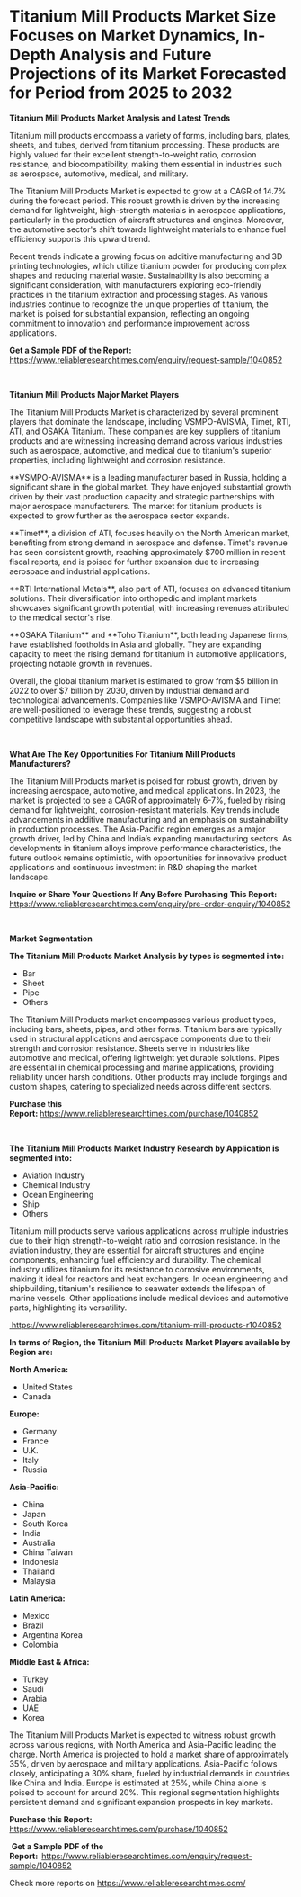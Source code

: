 <p><h1>Titanium Mill Products Market Size Focuses on Market Dynamics, In-Depth Analysis and Future Projections of its Market Forecasted for Period from 2025 to 2032</h1></p><p><strong>Titanium Mill Products Market Analysis and Latest Trends</strong></p>
<p><p>Titanium mill products encompass a variety of forms, including bars, plates, sheets, and tubes, derived from titanium processing. These products are highly valued for their excellent strength-to-weight ratio, corrosion resistance, and biocompatibility, making them essential in industries such as aerospace, automotive, medical, and military.</p><p>The Titanium Mill Products Market is expected to grow at a CAGR of 14.7% during the forecast period. This robust growth is driven by the increasing demand for lightweight, high-strength materials in aerospace applications, particularly in the production of aircraft structures and engines. Moreover, the automotive sector's shift towards lightweight materials to enhance fuel efficiency supports this upward trend.</p><p>Recent trends indicate a growing focus on additive manufacturing and 3D printing technologies, which utilize titanium powder for producing complex shapes and reducing material waste. Sustainability is also becoming a significant consideration, with manufacturers exploring eco-friendly practices in the titanium extraction and processing stages. As various industries continue to recognize the unique properties of titanium, the market is poised for substantial expansion, reflecting an ongoing commitment to innovation and performance improvement across applications.</p></p>
<p><strong>Get a Sample PDF of the Report:&nbsp;</strong> <a href="https://www.reliableresearchtimes.com/enquiry/request-sample/1040852?utm_campaign=2997&utm_medium=2&utm_source=Github&utm_content=ia&utm_term=02042025&utm_id=titanium-mill-products">https://www.reliableresearchtimes.com/enquiry/request-sample/1040852</a></p>
<p>&nbsp;</p>
<p><strong>Titanium Mill Products Major Market Players</strong></p>
<p><p>The Titanium Mill Products Market is characterized by several prominent players that dominate the landscape, including VSMPO-AVISMA, Timet, RTI, ATI, and OSAKA Titanium. These companies are key suppliers of titanium products and are witnessing increasing demand across various industries such as aerospace, automotive, and medical due to titanium's superior properties, including lightweight and corrosion resistance.</p><p>**VSMPO-AVISMA** is a leading manufacturer based in Russia, holding a significant share in the global market. They have enjoyed substantial growth driven by their vast production capacity and strategic partnerships with major aerospace manufacturers. The market for titanium products is expected to grow further as the aerospace sector expands.</p><p>**Timet**, a division of ATI, focuses heavily on the North American market, benefiting from strong demand in aerospace and defense. Timet's revenue has seen consistent growth, reaching approximately $700 million in recent fiscal reports, and is poised for further expansion due to increasing aerospace and industrial applications.</p><p>**RTI International Metals**, also part of ATI, focuses on advanced titanium solutions. Their diversification into orthopedic and implant markets showcases significant growth potential, with increasing revenues attributed to the medical sector's rise.</p><p>**OSAKA Titanium** and **Toho Titanium**, both leading Japanese firms, have established footholds in Asia and globally. They are expanding capacity to meet the rising demand for titanium in automotive applications, projecting notable growth in revenues.</p><p>Overall, the global titanium market is estimated to grow from $5 billion in 2022 to over $7 billion by 2030, driven by industrial demand and technological advancements. Companies like VSMPO-AVISMA and Timet are well-positioned to leverage these trends, suggesting a robust competitive landscape with substantial opportunities ahead.</p></p>
<p>&nbsp;</p>
<p><strong>What Are The Key Opportunities For Titanium Mill Products Manufacturers?</strong></p>
<p><p>The Titanium Mill Products market is poised for robust growth, driven by increasing aerospace, automotive, and medical applications. In 2023, the market is projected to see a CAGR of approximately 6-7%, fueled by rising demand for lightweight, corrosion-resistant materials. Key trends include advancements in additive manufacturing and an emphasis on sustainability in production processes. The Asia-Pacific region emerges as a major growth driver, led by China and India’s expanding manufacturing sectors. As developments in titanium alloys improve performance characteristics, the future outlook remains optimistic, with opportunities for innovative product applications and continuous investment in R&D shaping the market landscape.</p></p>
<p><strong>Inquire or Share Your Questions If Any Before Purchasing This Report:</strong> <a href="https://www.reliableresearchtimes.com/enquiry/pre-order-enquiry/1040852?utm_campaign=2997&utm_medium=2&utm_source=Github&utm_content=ia&utm_term=02042025&utm_id=titanium-mill-products">https://www.reliableresearchtimes.com/enquiry/pre-order-enquiry/1040852</a></p>
<p>&nbsp;</p>
<p><strong>Market Segmentation</strong></p>
<p><strong>The Titanium Mill Products Market Analysis by types is segmented into:</strong></p>
<p><ul><li>Bar</li><li>Sheet</li><li>Pipe</li><li>Others</li></ul></p>
<p><p>The Titanium Mill Products market encompasses various product types, including bars, sheets, pipes, and other forms. Titanium bars are typically used in structural applications and aerospace components due to their strength and corrosion resistance. Sheets serve in industries like automotive and medical, offering lightweight yet durable solutions. Pipes are essential in chemical processing and marine applications, providing reliability under harsh conditions. Other products may include forgings and custom shapes, catering to specialized needs across different sectors.</p></p>
<p><strong>Purchase this Report:&nbsp;</strong><a href="https://www.reliableresearchtimes.com/purchase/1040852?utm_campaign=2997&utm_medium=2&utm_source=Github&utm_content=ia&utm_term=02042025&utm_id=titanium-mill-products">https://www.reliableresearchtimes.com/purchase/1040852</a></p>
<p>&nbsp;</p>
<p><strong>The Titanium Mill Products Market Industry Research by Application is segmented into:</strong></p>
<p><ul><li>Aviation Industry</li><li>Chemical Industry</li><li>Ocean Engineering</li><li>Ship</li><li>Others</li></ul></p>
<p><p>Titanium mill products serve various applications across multiple industries due to their high strength-to-weight ratio and corrosion resistance. In the aviation industry, they are essential for aircraft structures and engine components, enhancing fuel efficiency and durability. The chemical industry utilizes titanium for its resistance to corrosive environments, making it ideal for reactors and heat exchangers. In ocean engineering and shipbuilding, titanium's resilience to seawater extends the lifespan of marine vessels. Other applications include medical devices and automotive parts, highlighting its versatility.</p></p>
<p><a href="https://www.reliableresearchtimes.com/titanium-mill-products-r1040852?utm_campaign=2997&utm_medium=2&utm_source=Github&utm_content=ia&utm_term=02042025&utm_id=titanium-mill-products">&nbsp;https://www.reliableresearchtimes.com/titanium-mill-products-r1040852</a></p>
<p><strong>In terms of Region, the Titanium Mill Products Market Players available by Region are:</strong></p>
<p>
    <p> <strong> North America: </strong>
        <ul>
            <li>United States</li>
            <li>Canada</li>
        </ul>
        </p> 
    <p> <strong> Europe: </strong>
        <ul>
            <li>Germany</li>
            <li>France</li>
            <li>U.K.</li>
            <li>Italy</li>
            <li>Russia</li>
        </ul>
        </p> 
    <p> <strong> Asia-Pacific: </strong>
        <ul>
            <li>China</li>
            <li>Japan</li>
            <li>South Korea</li>
            <li>India</li>
            <li>Australia</li>
            <li>China Taiwan</li>
            <li>Indonesia</li>
            <li>Thailand</li>
            <li>Malaysia</li>
        </ul>
        </p> 
    <p> <strong> Latin America: </strong>
        <ul>
            <li>Mexico</li>
            <li>Brazil</li>
            <li>Argentina Korea</li>
            <li>Colombia</li>
        </ul>
        </p> 
    <p> <strong> Middle East & Africa: </strong>
        <ul>
            <li>Turkey</li>
            <li>Saudi</li>
            <li>Arabia</li>
            <li>UAE</li>
            <li>Korea</li>
        </ul>
    </p>
    </p>
<p><p>The Titanium Mill Products Market is expected to witness robust growth across various regions, with North America and Asia-Pacific leading the charge. North America is projected to hold a market share of approximately 35%, driven by aerospace and military applications. Asia-Pacific follows closely, anticipating a 30% share, fueled by industrial demands in countries like China and India. Europe is estimated at 25%, while China alone is poised to account for around 20%. This regional segmentation highlights persistent demand and significant expansion prospects in key markets.</p></p>
<p><strong>Purchase this Report: </strong><a href="https://www.reliableresearchtimes.com/purchase/1040852?utm_campaign=2997&utm_medium=2&utm_source=Github&utm_content=ia&utm_term=02042025&utm_id=titanium-mill-products">https://www.reliableresearchtimes.com/purchase/1040852</a></p>
<p>&nbsp;<strong>Get a Sample PDF of the Report:&nbsp;&nbsp;</strong><a href="https://www.reliableresearchtimes.com/enquiry/request-sample/1040852?utm_campaign=2997&utm_medium=2&utm_source=Github&utm_content=ia&utm_term=02042025&utm_id=titanium-mill-products">https://www.reliableresearchtimes.com/enquiry/request-sample/1040852</a></p>
<p><strong></strong></p>
<p>Check more reports on <a href="https://www.reliableresearchtimes.com/?utm_campaign=2997&utm_medium=2&utm_source=Github&utm_content=ia&utm_term=02042025&utm_id=titanium-mill-products">https://www.reliableresearchtimes.com/</a></p>